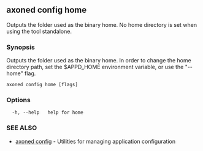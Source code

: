 ## axoned config home

Outputs the folder used as the binary home. No home directory is set when using the tool standalone.

### Synopsis

Outputs the folder used as the binary home. In order to change the home directory path, set the $APPD_HOME environment variable, or use the "--home" flag.

```
axoned config home [flags]
```

### Options

```
  -h, --help   help for home
```

### SEE ALSO

* [axoned config](axoned_config.md)	 - Utilities for managing application configuration
